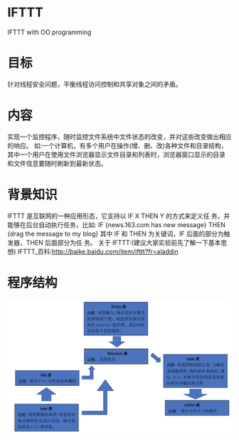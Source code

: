 # IFTTT
IFTTT with OO programming

# 目标 
针对线程安全问题，平衡线程访问控制和共享对象之间的矛盾。 
# 内容
实现一个监控程序，随时监控文件系统中文件状态的改变，并对这些改变做出相应的响应。 
如:一个计算机，有多个用户在操作(增、删、改)各种文件和目录结构，其中一个用户在使用文件浏览器显示文件目录和列表时，浏览器窗口显示的目录 和文件信息要随时刷新到最新状态。
# 背景知识
IFTTT 是互联网的一种应用形态，它支持以 IF X THEN Y 的方式来定义任 务，并能够在后台自动执行任务，比如:
IF {news.163.com has new message} THEN {drag the message to my blog}
其中 IF 和 THEN 为关键词，IF 后面的部分为触发器，THEN 后面部分为任 务。
关于 IFTTT:(建议大家实验前先了解一下基本思想) IFTTT_百科:http://baike.baidu.com/item/ifttt?fr=aladdin

# 程序结构
![structure](https://github.com/sameen7/IFTTT/blob/master/structure.png)
